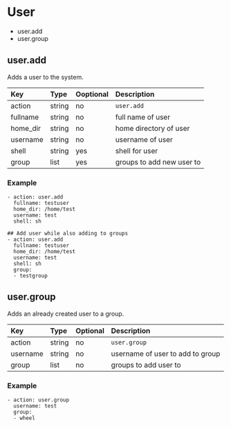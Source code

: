 # User

- user.add
- user.group

## user.add

Adds a user to the system.

| Key      | Type   | Ooptional | Description               |
|:---------|:-------|:----------|:--------------------------|
| action   | string | no        | `user.add`                |
| fullname | string | no        | full name of user         |
| home_dir | string | no        | home directory of user    |
| username | string | no        | username of user          |
| shell    | string | yes       | shell for user            |
| group    | list   | yes       | groups to add new user to |


### Example

```
- action: user.add
  fullname: testuser
  home_dir: /home/test
  username: test
  shell: sh
  
## Add user while also adding to groups
- action: user.add
  fullname: testuser
  home_dir: /home/test
  username: test
  shell: sh
  group:
  - testgroup
```

## user.group

Adds an already created user to a group.

| Key      | Type   | Optional | Description                      |
|:---------|:-------|:---------|:---------------------------------|
| action   | string | no       | `user.group`                     |
| username | string | no       | username of user to add to group |
| group    | list   | no       | groups to add user to            |


### Example

```
- action: user.group
  username: test
  group:
  - wheel
```
